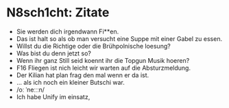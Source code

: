 # N8sch1cht: Zitate

- Sie werden dich irgendwann Fi**en.
- Das ist halt so als ob man versucht eine Suppe mit einer Gabel zu essen.
- Willst du die Richtige oder die Brühpolnische loesung?
- Was bist du denn jetzt so?
- Wenn ihr ganz Still seid koennt ihr die Topgun Musik hoeren?
- F16 Fliegen ist nich leicht wir warten auf die Absturzmeldung.
- Der Kilian hat plan frag den mal wenn er da ist.
- ... als ich noch ein kleiner Butschi war.
- /oː ˈneːːːn/
- Ich habe Unify im einsatz,